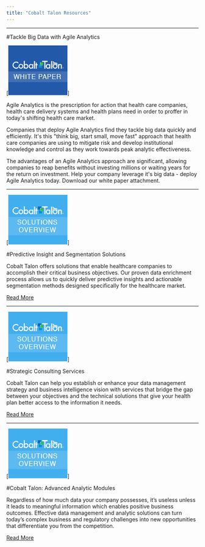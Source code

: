 ```yaml
---
title: "Cobalt Talon Resources"
---
```



---

#Tackle Big Data with Agile Analytics

[![whitepaper](images/whitepaper.jpg)]

Agile Analytics is the prescription for action that health care companies, health care delivery systems and health plans need in order to proffer in today's shifting health care market.

Companies that deploy Agile Analytics find they tackle big data quickly and efficiently. It's this "think big, start small, move fast" approach that health care companies are using to mitigate risk and develop institutional knowledge and control as they work towards peak analytic effectiveness.

The advantages of an Agile Analytics approach are significant, allowing companies to reap benefits without investing millions or waiting years for the return on investment. Help your company leverage it's big data - deploy Agile Analytics today. Download our white paper attachment.

---

[![solutionsoverview](images/solutionsoverview.jpg)]

#Predictive Insight and Segmentation Solutions

Cobalt Talon offers solutions that enable healthcare companies to accomplish their critical business objectives. Our proven data enrichment process allows us to quickly deliver predictive insights and actionable segmentation methods designed specifically for the healthcare market.

[Read More]

[Read More]: [solutions/overview-predictiveinsights-reliableanswers.html]

---

[![solutionsoverview](images/solutionsoverview.jpg)]

#Strategic Consulting Services

Cobalt Talon can help you establish or enhance your data management strategy and business intelligence vision with services that bridge the gap between your objectives and the technical solutions that give your health plan better access to the information it needs.

[Read More]

[Read More]: [solutions/overview-strategicconsult.html]

---

[![solutionsoverview](images/solutionsoverview.jpg)]

#Cobalt Talon: Advanced Analytic Modules

Regardless of how much data your company possesses, it’s useless unless it leads to meaningful information which enables positive business outcomes. Effective data management and analytic solutions can turn today’s complex business and regulatory challenges into new opportunities that differentiate you from the competition.

[Read More]

[Read More]: [solutions/overview-cobalttalon.html]
